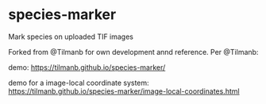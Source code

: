 # species-marker
Mark species on uploaded TIF images

Forked from @Tilmanb for own development annd reference. Per @Tilmanb:

demo: https://tilmanb.github.io/species-marker/

demo for a image-local coordinate system: https://tilmanb.github.io/species-marker/image-local-coordinates.html
